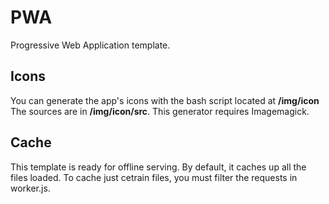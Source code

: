 # PWA
Progressive Web Application template.

## Icons
You can generate the app's icons with the bash script located at **/img/icon**
The sources are in **/img/icon/src**. This generator requires Imagemagick.

## Cache
This template is ready for offline serving. By default, it caches up all
the files loaded. To cache just cetrain files, you must filter the requests
in worker.js.
